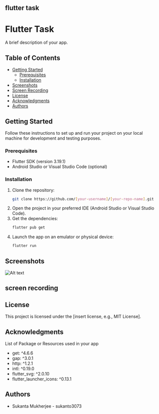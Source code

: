 
## flutter task

# Flutter Task

A brief description of your app.

## Table of Contents

- [Getting Started](#getting-started)
  - [Prerequisites](#prerequisites)
  - [Installation](#installation)
- [Screenshots](#screenshots)
- [Screen Recording](#screen-recordings)
- [License](#license)
- [Acknowledgments](#acknowledgments)
- [Authors](#authors)

## Getting Started

Follow these instructions to set up and run your project on your local machine for development and testing purposes.

### Prerequisites

- Flutter SDK (version 3.19.1)
- Android Studio or Visual Studio Code (optional)

### Installation

1. Clone the repository:
    ```sh
    git clone https://github.com/[your-username]/[your-repo-name].git
    ```
2. Open the project in your preferred IDE (Android Studio or Visual Studio Code).
3. Get the dependencies:
    ```sh
    flutter pub get
    ```
4. Launch the app on an emulator or physical device:
    ```sh
    flutter run
    ```



## Screenshots
![Alt text](https://www2.online-converting.com/upload/api_4fa95c61d2/result.jpg)

## screen recording


## License

This project is licensed under the [insert license, e.g., MIT License].

## Acknowledgments

List of Package or Resources used in your app

- get: ^4.6.6
- gap: ^3.0.1
- http: ^1.2.1
- intl: ^0.19.0
- flutter_svg: ^2.0.10
- flutter_launcher_icons: ^0.13.1

## Authors

- Sukanta Mukherjee - sukanto3073

